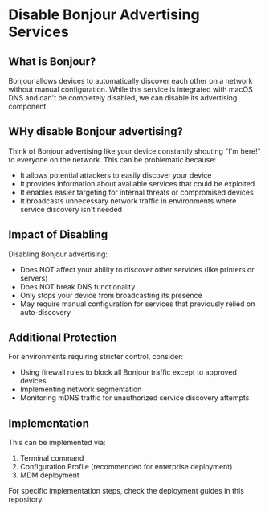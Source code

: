 # Disable Bonjour Advertising Services

## What is Bonjour?
Bonjour allows devices to automatically discover each other on a network without manual configuration. While this service is integrated with macOS DNS and can't be completely disabled, we can disable its advertising component.

## WHy disable Bonjour advertising?
Think of Bonjour advertising like your device constantly shouting "I'm here!" to everyone on the network. This can be problematic because:
- It allows potential attackers to easily discover your device
- It provides information about available services that could be exploited
- It enables easier targeting for internal threats or compromised devices
- It broadcasts unnecessary network traffic in environments where service discovery isn't needed

## Impact of Disabling
Disabling Bonjour advertising:
- Does NOT affect your ability to discover other services (like printers or servers)
- Does NOT break DNS functionality
- Only stops your device from broadcasting its presence
- May require manual configuration for services that previously relied on auto-discovery

## Additional Protection
For environments requiring stricter control, consider:
- Using firewall rules to block all Bonjour traffic except to approved devices
- Implementing network segmentation
- Monitoring mDNS traffic for unauthorized service discovery attempts

## Implementation
This can be implemented via:
1. Terminal command
2. Configuration Profile (recommended for enterprise deployment)
3. MDM deployment

For specific implementation steps, check the deployment guides in this repository.